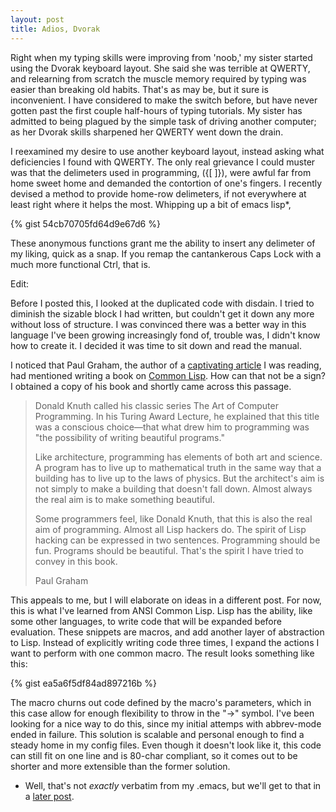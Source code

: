 ```yaml
---
layout: post
title: Adios, Dvorak
---
```


Right when my typing skills were improving from 'noob,' my sister started using the Dvorak keyboard layout. She said she was terrible at QWERTY, and relearning from scratch the muscle memory required by typing was easier than breaking old habits. That's as may be, but it sure is inconvenient. I have considered to make the switch before, but have never gotten past the first couple half-hours of typing tutorials. My sister has admitted to being plagued by the simple task of driving another computer; as her Dvorak skills sharpened her QWERTY went down the drain.

I reexamined my desire to use another keyboard layout, instead asking what deficiencies I found with QWERTY. The only real grievance I could muster was that the delimeters used in programming, ({[ ]}), were awful far from home sweet home and demanded the contortion of one's fingers. I recently devised a method to provide home-row delimeters, if not everywhere at least right where it helps the most. Whipping up a bit of emacs lisp*,

{% gist 54cb70705fd64d9e67d6 %}

These anonymous functions grant me the ability to insert any delimeter of my liking, quick as a snap. If you remap the cantankerous Caps Lock with a much more functional Ctrl, that is.

Edit:

Before I posted this, I looked at the duplicated code with disdain. I tried to diminish the sizable block I had written, but couldn't get it down any more without loss of structure. I was convinced there was a better way in this language I've been growing increasingly fond of, trouble was, I didn't know how to create it. I decided it was time to sit down and read the manual.

I noticed that Paul Graham, the author of a [captivating article](http://www.paulgraham.com/avg.html) I was reading, had mentioned writing a book on [Common Lisp](http://www.amazon.com/ANSI-Common-LISP-Paul-Graham/dp/0133708756). How can that not be a sign? I obtained a copy of his book and shortly came across this passage.

> Donald Knuth called his classic series The Art of Computer Programming. In his Turing Award Lecture, he explained that this title was a conscious choice—that what drew him to programming was "the possibility of writing beautiful programs."
>
> Like architecture, programming has elements of both art and science. A program has to live up to mathematical truth in the same way that a building has to live up to the laws of physics. But the architect's aim is not simply to make a building that doesn't fall down. Almost always the real aim is to make something beautiful.
>
> Some programmers feel, like Donald Knuth, that this is also the real aim of programming. Almost all Lisp hackers do. The spirit of Lisp hacking can be expressed in two sentences. Programming should be fun. Programs should be beautiful. That's the spirit I have tried to convey in this book.
>
> Paul Graham

This appeals to me, but I will elaborate on ideas in a different post. For now, this is what I've learned from ANSI Common Lisp. Lisp has the ability, like some other languages, to write code that will be expanded before evaluation. These snippets are macros, and add another layer of abstraction to Lisp. Instead of explicitly writing code three times, I expand the actions I want to perform with one common macro. The result looks something like this:

{% gist ea5a6f5df84ad897216b %}

The macro churns out code defined by the macro's parameters, which in this case allow for enough flexibility to throw in the "-&gt;" symbol. I've been looking for a nice way to do this, since my initial attemps with abbrev-mode ended in failure. This solution is scalable and personal enough to find a steady home in my config files. Even though it doesn't look like it, this code can still fit on one line and is 80-char compliant, so it comes out to be shorter and more extensible than the former solution.

* Well, that's not *exactly* verbatim from my .emacs, but we'll get to that in a [later post](http://todo.org).
